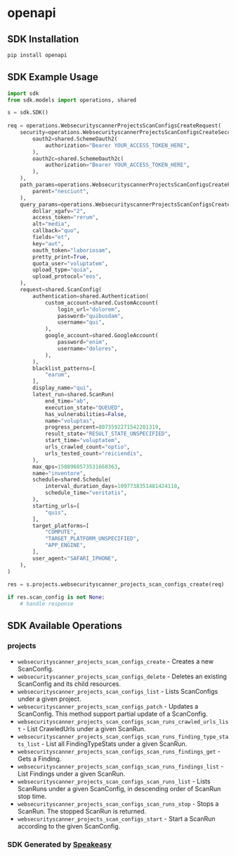 # openapi

<!-- Start SDK Installation -->
## SDK Installation

```bash
pip install openapi
```
<!-- End SDK Installation -->

## SDK Example Usage
<!-- Start SDK Example Usage -->
```python
import sdk
from sdk.models import operations, shared

s = sdk.SDK()
    
req = operations.WebsecurityscannerProjectsScanConfigsCreateRequest(
    security=operations.WebsecurityscannerProjectsScanConfigsCreateSecurity(
        oauth2=shared.SchemeOauth2(
            authorization="Bearer YOUR_ACCESS_TOKEN_HERE",
        ),
        oauth2c=shared.SchemeOauth2c(
            authorization="Bearer YOUR_ACCESS_TOKEN_HERE",
        ),
    ),
    path_params=operations.WebsecurityscannerProjectsScanConfigsCreatePathParams(
        parent="nesciunt",
    ),
    query_params=operations.WebsecurityscannerProjectsScanConfigsCreateQueryParams(
        dollar_xgafv="2",
        access_token="rerum",
        alt="media",
        callback="quo",
        fields="et",
        key="aut",
        oauth_token="laboriosam",
        pretty_print=True,
        quota_user="voluptatem",
        upload_type="quia",
        upload_protocol="eos",
    ),
    request=shared.ScanConfig(
        authentication=shared.Authentication(
            custom_account=shared.CustomAccount(
                login_url="dolorem",
                password="quibusdam",
                username="qui",
            ),
            google_account=shared.GoogleAccount(
                password="enim",
                username="dolores",
            ),
        ),
        blacklist_patterns=[
            "earum",
        ],
        display_name="qui",
        latest_run=shared.ScanRun(
            end_time="ab",
            execution_state="QUEUED",
            has_vulnerabilities=False,
            name="voluptas",
            progress_percent=8073592271542201319,
            result_state="RESULT_STATE_UNSPECIFIED",
            start_time="voluptatem",
            urls_crawled_count="optio",
            urls_tested_count="reiciendis",
        ),
        max_qps=1508960573531668363,
        name="inventore",
        schedule=shared.Schedule(
            interval_duration_days=1097738351481424118,
            schedule_time="veritatis",
        ),
        starting_urls=[
            "quis",
        ],
        target_platforms=[
            "COMPUTE",
            "TARGET_PLATFORM_UNSPECIFIED",
            "APP_ENGINE",
        ],
        user_agent="SAFARI_IPHONE",
    ),
)
    
res = s.projects.websecurityscanner_projects_scan_configs_create(req)

if res.scan_config is not None:
    # handle response
```
<!-- End SDK Example Usage -->

<!-- Start SDK Available Operations -->
## SDK Available Operations

### projects

* `websecurityscanner_projects_scan_configs_create` - Creates a new ScanConfig.
* `websecurityscanner_projects_scan_configs_delete` - Deletes an existing ScanConfig and its child resources.
* `websecurityscanner_projects_scan_configs_list` - Lists ScanConfigs under a given project.
* `websecurityscanner_projects_scan_configs_patch` - Updates a ScanConfig. This method support partial update of a ScanConfig.
* `websecurityscanner_projects_scan_configs_scan_runs_crawled_urls_list` - List CrawledUrls under a given ScanRun.
* `websecurityscanner_projects_scan_configs_scan_runs_finding_type_stats_list` - List all FindingTypeStats under a given ScanRun.
* `websecurityscanner_projects_scan_configs_scan_runs_findings_get` - Gets a Finding.
* `websecurityscanner_projects_scan_configs_scan_runs_findings_list` - List Findings under a given ScanRun.
* `websecurityscanner_projects_scan_configs_scan_runs_list` - Lists ScanRuns under a given ScanConfig, in descending order of ScanRun stop time.
* `websecurityscanner_projects_scan_configs_scan_runs_stop` - Stops a ScanRun. The stopped ScanRun is returned.
* `websecurityscanner_projects_scan_configs_start` - Start a ScanRun according to the given ScanConfig.

<!-- End SDK Available Operations -->

### SDK Generated by [Speakeasy](https://docs.speakeasyapi.dev/docs/using-speakeasy/client-sdks)
